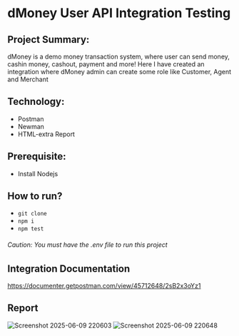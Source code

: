 # dMoney User API Integration Testing

## Project Summary:
dMoney is a demo money transaction system, where user can send money, cashin money, cashout, payment and more! Here I have created an integration where dMoney admin can create some role like Customer, Agent and Merchant

## Technology:
- Postman
- Newman
- HTML-extra Report

## Prerequisite:
- Install Nodejs

## How to run?
- ``` git clone ```
- ``` npm i ```
- ``` npm test ```

###### Caution: You must have the .env file to run this project

## Integration Documentation
https://documenter.getpostman.com/view/45712648/2sB2x3oYz1

## Report
![Screenshot 2025-06-09 220603](https://github.com/user-attachments/assets/2c058875-6f78-43ec-81e9-838844305149)
![Screenshot 2025-06-09 220648](https://github.com/user-attachments/assets/5e4336e9-29b6-481a-8d1e-88f1ff8186d9)

